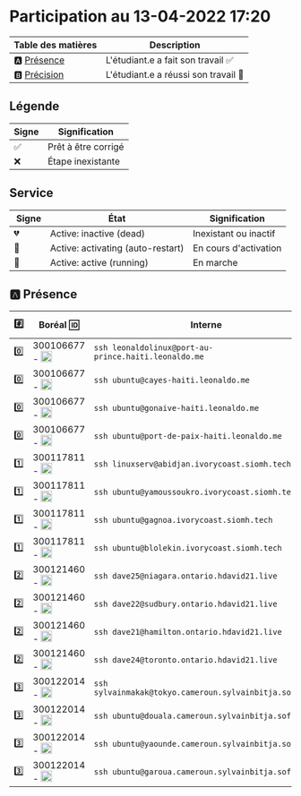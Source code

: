 # Participation au 13-04-2022 17:20

| Table des matières            | Description                                             |
|-------------------------------|---------------------------------------------------------|
| :a: [Présence](#a-présence)   | L'étudiant.e a fait son travail    :white_check_mark:   |
| :b: [Précision](#b-précision) | L'étudiant.e a réussi son travail  :tada:               |

## Légende

| Signe              | Signification                 |
|--------------------|-------------------------------|
| :white_check_mark: | Prêt à être corrigé           |
| :x:                | Étape inexistante             |

## Service

| Signe           | État                              | Signification                 |
|-----------------|-----------------------------------|-------------------------------|
| :broken_heart:    | Active: inactive (dead)           | Inexistant ou inactif         |
| :orange_heart: | Active: activating (auto-restart) | En cours d'activation         |
| :green_heart:  | Active: active (running)          | En marche                     |

## :a: Présence

|:hash:| Boréal :id: | Interne | ssh | :whale: Docker | :droplet: Kubelet | :minidisc: iSCSI |:dvd: LV        |
|------|-------------|---------|-----|----------------|-------------------|------------------|----------------|
| :zero: | 300106677 - <image src='https://avatars0.githubusercontent.com/u/71027895?s=460&v=4' width=20 height=20></image> | `ssh leonaldolinux@port-au-prince.haiti.leonaldo.me` | :white_check_mark: | :broken_heart: | :broken_heart: | :broken_heart: | :white_check_mark: |
| :zero: | 300106677 - <image src='https://avatars0.githubusercontent.com/u/71027895?s=460&v=4' width=20 height=20></image> | `ssh ubuntu@cayes-haiti.leonaldo.me` | :x: | :x: | :x: | :x: | :x: | :x: |
| :zero: | 300106677 - <image src='https://avatars0.githubusercontent.com/u/71027895?s=460&v=4' width=20 height=20></image> | `ssh ubuntu@gonaive-haiti.leonaldo.me` | :x: | :x: | :x: | :x: | :x: | :x: |
| :zero: | 300106677 - <image src='https://avatars0.githubusercontent.com/u/71027895?s=460&v=4' width=20 height=20></image> | `ssh ubuntu@port-de-paix-haiti.leonaldo.me` | :x: | :x: | :x: | :x: | :x: | :x: |
| :one: | 300117811 - <image src='https://avatars0.githubusercontent.com/u/71027809?s=460&v=4' width=20 height=20></image> | `ssh linuxserv@abidjan.ivorycoast.siomh.tech` | :x: | :x: | :x: | :x: | :x: | :x: |
| :one: | 300117811 - <image src='https://avatars0.githubusercontent.com/u/71027809?s=460&v=4' width=20 height=20></image> | `ssh ubuntu@yamoussoukro.ivorycoast.siomh.tech` | :x: | :x: | :x: | :x: | :x: | :x: |
| :one: | 300117811 - <image src='https://avatars0.githubusercontent.com/u/71027809?s=460&v=4' width=20 height=20></image> | `ssh ubuntu@gagnoa.ivorycoast.siomh.tech` | :x: | :x: | :x: | :x: | :x: | :x: |
| :one: | 300117811 - <image src='https://avatars0.githubusercontent.com/u/71027809?s=460&v=4' width=20 height=20></image> | `ssh ubuntu@blolekin.ivorycoast.siomh.tech` | :x: | :x: | :x: | :x: | :x: | :x: |
| :two: | 300121460 - <image src='https://avatars0.githubusercontent.com/u/71027883?s=460&v=4' width=20 height=20></image> | `ssh dave25@niagara.ontario.hdavid21.live` | :white_check_mark: | :broken_heart: | :broken_heart: | :broken_heart: | :x: |
| :two: | 300121460 - <image src='https://avatars0.githubusercontent.com/u/71027883?s=460&v=4' width=20 height=20></image> | `ssh dave22@sudbury.ontario.hdavid21.live` | :white_check_mark: | :broken_heart: | :broken_heart: | :broken_heart: | :x: |
| :two: | 300121460 - <image src='https://avatars0.githubusercontent.com/u/71027883?s=460&v=4' width=20 height=20></image> | `ssh dave21@hamilton.ontario.hdavid21.live` | :white_check_mark: | :broken_heart: | :broken_heart: | :broken_heart: | :white_check_mark: |
| :two: | 300121460 - <image src='https://avatars0.githubusercontent.com/u/71027883?s=460&v=4' width=20 height=20></image> | `ssh dave24@toronto.ontario.hdavid21.live` | :white_check_mark: | :broken_heart: | :broken_heart: | :broken_heart: | :x: |
| :three: | 300122014 - <image src='https://avatars0.githubusercontent.com/u/71392439?s=460&v=4' width=20 height=20></image> | `ssh sylvainmakak@tokyo.cameroun.sylvainbitja.software` | :white_check_mark: | :broken_heart: | :broken_heart: | :broken_heart: | :white_check_mark: |
| :three: | 300122014 - <image src='https://avatars0.githubusercontent.com/u/71392439?s=460&v=4' width=20 height=20></image> | `ssh ubuntu@douala.cameroun.sylvainbitja.software` | :white_check_mark: | :broken_heart: | :broken_heart: | :broken_heart: | :x: |
| :three: | 300122014 - <image src='https://avatars0.githubusercontent.com/u/71392439?s=460&v=4' width=20 height=20></image> | `ssh ubuntu@yaounde.cameroun.sylvainbitja.software` | :x: | :x: | :x: | :x: | :x: | :x: |
| :three: | 300122014 - <image src='https://avatars0.githubusercontent.com/u/71392439?s=460&v=4' width=20 height=20></image> | `ssh ubuntu@garoua.cameroun.sylvainbitja.software` | :x: | :x: | :x: | :x: | :x: | :x: |
